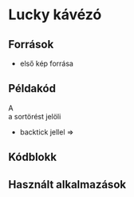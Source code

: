 # Lucky kávézó  

## Források
 - első kép forrása

## Példakód

A <br> a sortörést jelöli
- backtick jellel =>

## Kódblokk

## Használt alkalmazások